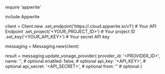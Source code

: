 require 'appwrite'

include Appwrite

client = Client.new
    .set_endpoint('https://<REGION>.cloud.appwrite.io/v1') # Your API Endpoint
    .set_project('<YOUR_PROJECT_ID>') # Your project ID
    .set_key('<YOUR_API_KEY>') # Your secret API key

messaging = Messaging.new(client)

result = messaging.update_vonage_provider(
    provider_id: '<PROVIDER_ID>',
    name: '<NAME>', # optional
    enabled: false, # optional
    api_key: '<API_KEY>', # optional
    api_secret: '<API_SECRET>', # optional
    from: '<FROM>' # optional
)
